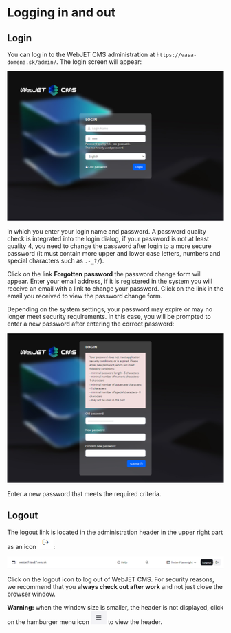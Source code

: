 # Logging in and out

## Login

You can log in to the WebJET CMS administration at `https://vasa-domena.sk/admin/`. The login screen will appear:

![](logon.png)

in which you enter your login name and password. A password quality check is integrated into the login dialog, if your password is not at least quality 4, you need to change the password after login to a more secure password (it must contain more upper and lower case letters, numbers and special characters such as `.-_?/`).

Click on the link **Forgotten password** the password change form will appear. Enter your email address, if it is registered in the system you will receive an email with a link to change your password. Click on the link in the email you received to view the password change form.

Depending on the system settings, your password may expire or may no longer meet security requirements. In this case, you will be prompted to enter a new password after entering the correct password:

![](logon-weak-password.png)

Enter a new password that meets the required criteria.

## Logout

The logout link is located in the administration header in the upper right part as an icon ![](icon-logoff.png ":no-zoom"):

![](header-logoff.png)

Click on the logout icon to log out of WebJET CMS. For security reasons, we recommend that you **always check out after work** and not just close the browser window.

**Warning:** when the window size is smaller, the header is not displayed, click on the hamburger menu icon ![](icon-hamburger.png ":no-zoom") to view the header.
